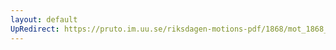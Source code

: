```yaml
---
layout: default
UpRedirect: https://pruto.im.uu.se/riksdagen-motions-pdf/1868/mot_1868__ak__92.pdf
---
```

